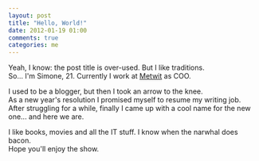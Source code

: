 ```yaml
---
layout: post
title: "Hello, World!"
date: 2012-01-19 01:00
comments: true
categories: me
---
```

Yeah, I know: the post title is over-used. But I like traditions.  
So... I'm Simone, 21. Currently I work at [Metwit](http://www.metwit.com) as COO.  

I used to be a blogger, but then I took an arrow to the knee.  
As a new year's resolution I promised myself to resume my writing job.  
After struggling for a while, finally I came up with a cool name for the new one... and here we are.

I like books, movies and all the IT stuff. I know when the narwhal does bacon.  
Hope you'll enjoy the show.
